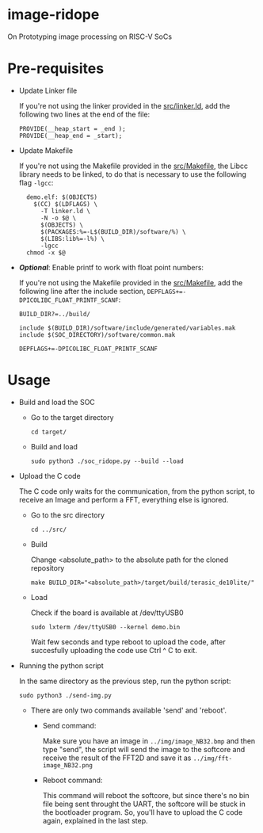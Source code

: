 # image-ridope
On Prototyping image processing on RISC-V SoCs

# Pre-requisites

- Update Linker file

  If you're not using the linker provided in the [src/linker.ld](src/linker.ld), add the following two lines at the end of the file:
  ```
  PROVIDE(__heap_start = _end );
  PROVIDE(__heap_end = _start);
  ```
  
- Update Makefile

  If you're not using the Makefile provided in the [src/Makefile](src/Makefile), the Libcc library needs to be linked, to do that is necessary to use the following flag `-lgcc`:
  
  ```
    demo.elf: $(OBJECTS)
	  $(CC) $(LDFLAGS) \
		-T linker.ld \
		-N -o $@ \
		$(OBJECTS) \
		$(PACKAGES:%=-L$(BUILD_DIR)/software/%) \
		$(LIBS:lib%=-l%) \
		-lgcc
	chmod -x $@
  ```
  
- ***Optional***: Enable printf to work with float point numbers:

  If you're not using the Makefile provided in the [src/Makefile](src/Makefile), add the following line after the include section, `DEPFLAGS+=-DPICOLIBC_FLOAT_PRINTF_SCANF`:
  
  ```
  BUILD_DIR?=../build/

  include $(BUILD_DIR)/software/include/generated/variables.mak
  include $(SOC_DIRECTORY)/software/common.mak

  DEPFLAGS+=-DPICOLIBC_FLOAT_PRINTF_SCANF
  ```
  
# Usage

 - Build and load the SOC
   - Go to the target directory
  
     `cd target/`
     
   - Build and load
    
     `sudo python3 ./soc_ridope.py --build --load`

  - Upload the C code

    The C code only waits for the communication, from the python script, to receive an Image and perform a FFT, everything else is ignored.
    
    - Go to the src directory
      
      `cd ../src/`
      
    - Build
      
      Change <absolute_path> to the absolute path for the cloned repository
      
      `make BUILD_DIR="<absolute_path>/target/build/terasic_de10lite/"`
      
    - Load

      Check if the board is available at /dev/ttyUSB0
      
      `sudo lxterm /dev/ttyUSB0 --kernel demo.bin`
      
       Wait few seconds and type reboot to upload the code, after succesfully uploading the code use Ctrl ^ C to exit.
       
  - Running the python script
    
    In the same directory as the previous step, run the python script:
    
    `sudo python3 ./send-img.py`
    
    - There are only two commands available 'send' and 'reboot'.
      - Send command:
        
        Make sure you have an image in `../img/image_NB32.bmp` and then type "send", the script will send the image to the softcore and receive the result of the FFT2D and save it as `../img/fft-image_NB32.png`
        
      - Reboot command:
        
        This command will reboot the softcore, but since there's no bin file being sent throught the UART, the softcore will be stuck in the bootloader program. So, you'll have to upload the C code again, explained in the last step.
       
       
 

